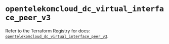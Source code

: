 # `opentelekomcloud_dc_virtual_interface_peer_v3`

Refer to the Terraform Registry for docs: [`opentelekomcloud_dc_virtual_interface_peer_v3`](https://registry.terraform.io/providers/opentelekomcloud/opentelekomcloud/1.36.28/docs/resources/dc_virtual_interface_peer_v3).
